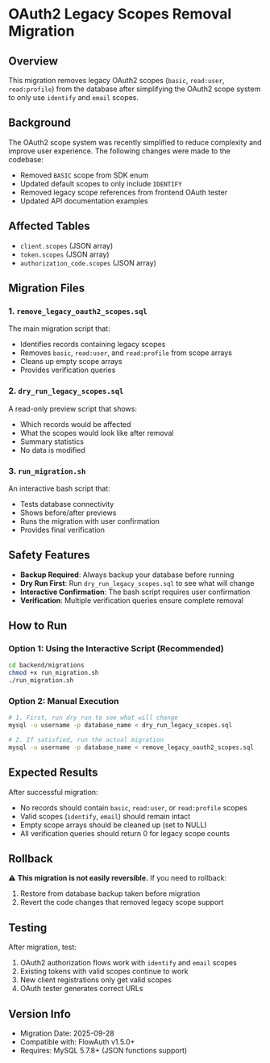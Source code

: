 # OAuth2 Legacy Scopes Removal Migration

## Overview

This migration removes legacy OAuth2 scopes (`basic`, `read:user`, `read:profile`) from the database after simplifying the OAuth2 scope system to only use `identify` and `email` scopes.

## Background

The OAuth2 scope system was recently simplified to reduce complexity and improve user experience. The following changes were made to the codebase:

- Removed `BASIC` scope from SDK enum
- Updated default scopes to only include `IDENTIFY`
- Removed legacy scope references from frontend OAuth tester
- Updated API documentation examples

## Affected Tables

- `client.scopes` (JSON array)
- `token.scopes` (JSON array)
- `authorization_code.scopes` (JSON array)

## Migration Files

### 1. `remove_legacy_oauth2_scopes.sql`

The main migration script that:

- Identifies records containing legacy scopes
- Removes `basic`, `read:user`, and `read:profile` from scope arrays
- Cleans up empty scope arrays
- Provides verification queries

### 2. `dry_run_legacy_scopes.sql`

A read-only preview script that shows:

- Which records would be affected
- What the scopes would look like after removal
- Summary statistics
- No data is modified

### 3. `run_migration.sh`

An interactive bash script that:

- Tests database connectivity
- Shows before/after previews
- Runs the migration with user confirmation
- Provides final verification

## Safety Features

- **Backup Required**: Always backup your database before running
- **Dry Run First**: Run `dry_run_legacy_scopes.sql` to see what will change
- **Interactive Confirmation**: The bash script requires user confirmation
- **Verification**: Multiple verification queries ensure complete removal

## How to Run

### Option 1: Using the Interactive Script (Recommended)

```bash
cd backend/migrations
chmod +x run_migration.sh
./run_migration.sh
```

### Option 2: Manual Execution

```bash
# 1. First, run dry run to see what will change
mysql -u username -p database_name < dry_run_legacy_scopes.sql

# 2. If satisfied, run the actual migration
mysql -u username -p database_name < remove_legacy_oauth2_scopes.sql
```

## Expected Results

After successful migration:

- No records should contain `basic`, `read:user`, or `read:profile` scopes
- Valid scopes (`identify`, `email`) should remain intact
- Empty scope arrays should be cleaned up (set to NULL)
- All verification queries should return 0 for legacy scope counts

## Rollback

⚠️ **This migration is not easily reversible.** If you need to rollback:

1. Restore from database backup taken before migration
2. Revert the code changes that removed legacy scope support

## Testing

After migration, test:

1. OAuth2 authorization flows work with `identify` and `email` scopes
2. Existing tokens with valid scopes continue to work
3. New client registrations only get valid scopes
4. OAuth tester generates correct URLs

## Version Info

- Migration Date: 2025-09-28
- Compatible with: FlowAuth v1.5.0+
- Requires: MySQL 5.7.8+ (JSON functions support)
